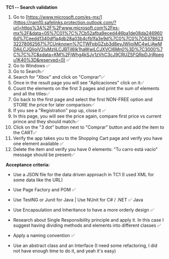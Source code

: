 **TC1 -- Search validation**
1. Go
to [https://www.microsoft.com/es-mx/](https://nam10.safelinks.protection.outlook.com/?url=https%3A%2F%2Fwww.microsoft.com%2Fes-mx%2F&data=05%7C01%7C%7Cb52afba9eced446ba1de08da2469606d%7Ceedd1340df1a4db28a03b4cfb1fa3e9d%7C0%7C0%7C637862332278062567%7CUnknown%7CTWFpbGZsb3d8eyJWIjoiMC4wLjAwMDAiLCJQIjoiV2luMzIiLCJBTiI6Ik1haWwiLCJXVCI6Mn0%3D%7C3000%7C%7C%7C&sdata=KM%2FjWhg4kSJy1zVhC3cJ9CRUZSFQRpDJrjRpegu1K40%3D&reserved=0)
✅
2. Go to Windows ✅
3. Go to Search✅
4. Search for "Xbox" and click on \"Comprar\"✅
5. Once in the result page you will see \"Aplicaciones\" click on it✅
6. Count the elements on the first 3 pages and print the sum of elements
and all the titles✅
7. Go back to the first page and select the first NON-FREE option and
STORE the price for later comparison✅
8. If you see a \"Registration\" pop up, close it ✅
9. In this page, you will see the price again, compare first price vs
current prince and they should match✅
10. Click on the \"3 dot\" button next to \"Comprar\" button and add the
item to the CART✅
11. Verify the app takes you to the Shopping Cart page and verify you
have one element available ✅
12. Delete the item and verify you have 0 elements: \"Tu carro está
vacío\" message should be present✅

**Acceptance criteria:**

-   Use a JSON file for the data driven approach in TC1 (I used XML for
    some data like the URL)

-   Use Page Factory and POM ✅

-   Use TestNG or Junit for Java \| Use NUnit for C\# / .NET ✅ Java

-   Use Encapsulation and Inheritance to have a more orderly design ✅

-   Research about Single Responsibility principle and apply it. In this
    case I suggest having dividing methods and elements into different
    classes ✅

-   Apply a naming convention ✅

-   Use an abstract class and an Interface (I need some refactoring, I
    did not have enough time to do it, and yeah it's easy)
